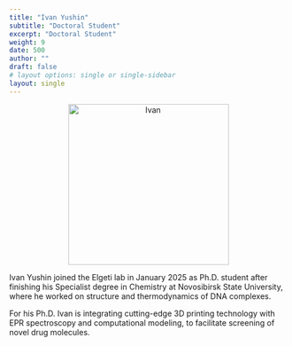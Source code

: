 ```yaml
---
title: "Ivan Yushin"
subtitle: "Doctoral Student"
excerpt: "Doctoral Student"
weight: 9
date: 500
author: ""
draft: false
# layout options: single or single-sidebar
layout: single
---
```

<center>
<img src="featured.jpg" alt="Ivan" style="width:290px;height:290px;"> 
</center>

Ivan Yushin joined the Elgeti lab in January 2025 as Ph.D. student after finishing his Specialist degree in Chemistry at Novosibirsk State University, where he worked on structure and thermodynamics of DNA complexes.

For his Ph.D. Ivan is integrating cutting-edge 3D printing technology with EPR spectroscopy and computational modeling, to facilitate screening of novel drug molecules.
